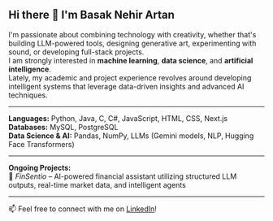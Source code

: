 ## Hi there 👋 I'm Basak Nehir Artan

I'm passionate about combining technology with creativity, whether that's building LLM-powered tools, designing generative art, experimenting with sound, or developing full-stack projects.  
I am strongly interested in **machine learning**, **data science**, and **artificial intelligence**.  
Lately, my academic and project experience revolves around developing intelligent systems that leverage data-driven insights and advanced AI techniques.  

---

**Languages:** Python, Java, C, C#, JavaScript, HTML, CSS, Next.js  
**Databases:** MySQL, PostgreSQL  
**Data Science & AI:** Pandas, NumPy, LLMs (Gemini models, NLP, Hugging Face Transformers)  

---

**Ongoing Projects:**  
🔹 *FinSentio* – AI-powered financial assistant utilizing structured LLM outputs, real-time market data, and intelligent agents  

---

📫 Feel free to connect with me on [LinkedIn]([your-link-here](https://www.linkedin.com/in/basaknehirartan/))!


